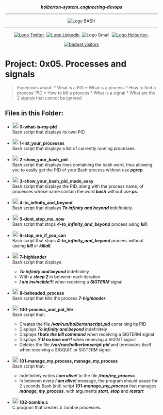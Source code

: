<div align=center>

***holberton-system_engineering-devops***
<hr />
 <img src="https://raw.githubusercontent.com/jepez90/jepez90.github.io/master/img/Readme_media/banner_shell.svg" alt="Logo BASH" style="max-width:80%;">
 <hr />
<a href="https://twitter.com/Jepez90"><img src="https://img.shields.io/twitter/url?label=%40Jepez90&style=social&url=https%3A%2F%2Ftwitter.com%2FJepez90" alt="Logo Twitter">&nbsp;</a>
<a href="https://www.linkedin.com/in/jepez90/"><img src="https://img.shields.io/badge/jepez90-%230077B5.svg?&logo=linkedin&logoColor=white" alt="Logo LinkedIn">&nbsp;</a>
<img src="https://img.shields.io/badge/jepez90-white?style=flat&logo=gmail" alt="Logo Gmail">&nbsp;
<a href="https://twitter.com/HolbertonCOL"><img src="https://img.shields.io/badge/Holberton_School-red" alt="Logo Holberton">&nbsp;</a>

<a href="https://github.com/jepez90"><img src="https://visitor-badge.glitch.me/badge?page_id=jepez90.system_engineering-devops.0x05" alt="badget visitors"></a>
</div>

# Project: 0x05. Processes and signals

> Excercises about:
    * What is a PID
    * What is a process
    * How to find a process’ PID
    * How to kill a process
    * What is a signal
    * What are the 2 signals that cannot be ignored


## Files in this Folder:

* <img src="https://raw.githubusercontent.com/jepez90/jepez90.github.io/master/img/Readme_media/logo_shell.svg" alt="Logo Shell" height="20"> **0-what-is-my-pid**<br />
Bash script that displays its own PID.

* <img src="https://raw.githubusercontent.com/jepez90/jepez90.github.io/master/img/Readme_media/logo_shell.svg" alt="Logo Shell" height="20"> **1-list_your_processes**<br />
Bash script that displays a list of currently running processes.

* <img src="https://raw.githubusercontent.com/jepez90/jepez90.github.io/master/img/Readme_media/logo_shell.svg" alt="Logo Shell" height="20"> **2-show_your_bash_pid**<br />
Bash script that displays lines containing the bash word, thus allowing you to easily get the PID of your Bash process without use ***pgrep***.

* <img src="https://raw.githubusercontent.com/jepez90/jepez90.github.io/master/img/Readme_media/logo_shell.svg" alt="Logo Shell" height="20"> **3-show_your_bash_pid_made_easy**<br />
Bash script that displays the PID, along with the process name, of processes whose name contain the word ***bash*** without use ***ps***.

* <img src="https://raw.githubusercontent.com/jepez90/jepez90.github.io/master/img/Readme_media/logo_shell.svg" alt="Logo Shell" height="20"> **4-to_infinity_and_beyond**<br />
Bash script that displays ***To infinity and beyond*** indefinitely.

* <img src="https://raw.githubusercontent.com/jepez90/jepez90.github.io/master/img/Readme_media/logo_shell.svg" alt="Logo Shell" height="20"> **5-dont_stop_me_now**<br />
Bash script that stops ***4-to_infinity_and_beyond*** process using ***kill***.

* <img src="https://raw.githubusercontent.com/jepez90/jepez90.github.io/master/img/Readme_media/logo_shell.svg" alt="Logo Shell" height="20"> **6-stop_me_if_you_can**<br />
Bash script that stops ***4-to_infinity_and_beyond*** process without useing ***kill*** or ***killall***.

* <img src="https://raw.githubusercontent.com/jepez90/jepez90.github.io/master/img/Readme_media/logo_shell.svg" alt="Logo Shell" height="20"> **7-highlander**<br />
Bash script that displays: 
    * ***To infinity and beyond*** indefinitely 
    * With a ***sleep 2*** in between each iteration
    * ***I am invincible!!!*** when receiving a ***SIGTERM*** signal

* <img src="https://raw.githubusercontent.com/jepez90/jepez90.github.io/master/img/Readme_media/logo_shell.svg" alt="Logo Shell" height="20"> **8-beheaded_process**<br />
Bash script that kills the process ***7-highlander***.

* <img src="https://raw.githubusercontent.com/jepez90/jepez90.github.io/master/img/Readme_media/logo_shell.svg" alt="Logo Shell" height="20"> **100-process_and_pid_file**<br />
Bash script that:
    * Creates the file ***/var/run/holbertonscript.pid*** containing its PID
    * Displays ***To infinity and beyond*** indefinitely
    * Displays ***I hate the kill command*** when receiving a SIGTERM signal
    * Displays ***Y U no love me?!*** when receiving a SIGINT signal
    * Deletes the file ***/var/run/holbertonscript.pid*** and terminates itself when receiving a SIGQUIT or SIGTERM signal


* <img src="https://raw.githubusercontent.com/jepez90/jepez90.github.io/master/img/Readme_media/logo_shell.svg" alt="Logo Shell" height="20"> **101-manage_my_process, manage_my_process**<br />
Bash script that:
    * Indefinitely writes ***I am alive!*** to the file ***/tmp/my_process***
    * In between every ***I am alive!*** message, the program should pause for 2 seconds
Bash (init) script ***101-manage_my_process*** that manages ***manage_my_process***. with arguments ***start***, ***stop*** and ***restart***

* <img src="https://raw.githubusercontent.com/jepez90/jepez90.github.io/master/img/Readme_media/logoC.svg" alt="Logo C" height="20"> **102-zombie.c**<br />
C program that creates 5 zombie processes.

